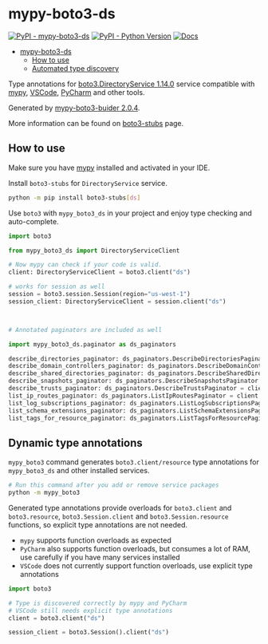 # mypy-boto3-ds

[![PyPI - mypy-boto3-ds](https://img.shields.io/pypi/v/mypy-boto3-ds.svg?color=blue)](https://pypi.org/project/mypy-boto3-ds)
[![PyPI - Python Version](https://img.shields.io/pypi/pyversions/mypy-boto3-ds.svg?color=blue)](https://pypi.org/project/mypy-boto3-ds)
[![Docs](https://img.shields.io/readthedocs/mypy-boto3-builder.svg?color=blue)](https://mypy-boto3-builder.readthedocs.io/)

- [mypy-boto3-ds](#mypy-boto3-ds)
  - [How to use](#how-to-use)
  - [Automated type discovery](#automated-type-discovery)

Type annotations for
[boto3.DirectoryService 1.14.0](https://boto3.amazonaws.com/v1/documentation/api/1.14.0/reference/services/ds.html#DirectoryService) service
compatible with [mypy](https://github.com/python/mypy), [VSCode](https://code.visualstudio.com/),
[PyCharm](https://www.jetbrains.com/pycharm/) and other tools.

Generated by [mypy-boto3-buider 2.0.4](https://github.com/vemel/mypy_boto3_builder).

More information can be found on [boto3-stubs](https://pypi.org/project/boto3-stubs/) page.

## How to use

Make sure you have [mypy](https://github.com/python/mypy) installed and activated in your IDE.

Install `boto3-stubs` for `DirectoryService` service.

```bash
python -m pip install boto3-stubs[ds]
```

Use `boto3` with `mypy_boto3_ds` in your project and enjoy type checking and auto-complete.

```python
import boto3

from mypy_boto3_ds import DirectoryServiceClient

# Now mypy can check if your code is valid.
client: DirectoryServiceClient = boto3.client("ds")

# works for session as well
session = boto3.session.Session(region="us-west-1")
session_client: DirectoryServiceClient = session.client("ds")



# Annotated paginators are included as well

import mypy_boto3_ds.paginator as ds_paginators

describe_directories_paginator: ds_paginators.DescribeDirectoriesPaginator = client.get_paginator("describe_directories")
describe_domain_controllers_paginator: ds_paginators.DescribeDomainControllersPaginator = client.get_paginator("describe_domain_controllers")
describe_shared_directories_paginator: ds_paginators.DescribeSharedDirectoriesPaginator = client.get_paginator("describe_shared_directories")
describe_snapshots_paginator: ds_paginators.DescribeSnapshotsPaginator = client.get_paginator("describe_snapshots")
describe_trusts_paginator: ds_paginators.DescribeTrustsPaginator = client.get_paginator("describe_trusts")
list_ip_routes_paginator: ds_paginators.ListIpRoutesPaginator = client.get_paginator("list_ip_routes")
list_log_subscriptions_paginator: ds_paginators.ListLogSubscriptionsPaginator = client.get_paginator("list_log_subscriptions")
list_schema_extensions_paginator: ds_paginators.ListSchemaExtensionsPaginator = client.get_paginator("list_schema_extensions")
list_tags_for_resource_paginator: ds_paginators.ListTagsForResourcePaginator = client.get_paginator("list_tags_for_resource")
```

## Dynamic type annotations

`mypy_boto3` command generates `boto3.client/resource` type annotations for
`mypy_boto3_ds` and other installed services.

```bash
# Run this command after you add or remove service packages
python -m mypy_boto3
```

Generated type annotations provide overloads for `boto3.client` and `boto3.resource`,
`boto3.Session.client` and `boto3.Session.resource` functions,
so explicit type annotations are not needed.

- `mypy` supports function overloads as expected
- `PyCharm` also supports function overloads, but consumes a lot of RAM, use carefully if you have many services installed
- `VSCode` does not currently support function overloads, use explicit type annotations

```python
import boto3

# Type is discovered correctly by mypy and PyCharm
# VSCode still needs explicit type annotations
client = boto3.client("ds")

session_client = boto3.Session().client("ds")
```